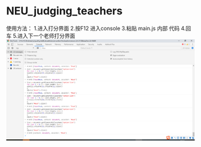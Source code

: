 # NEU_judging_teachers
使用方法：
1.进入打分界面
2.按F12 进入console
3.粘贴 main.js 内部 代码
4.回车
5.进入下一个老师打分界面
![aaa](a.png)
